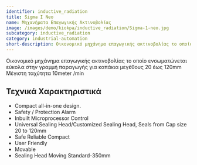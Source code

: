 ```yaml
---
identifier: inductive_radiation
title: Sigma I Neo
name: Μηχανήματα Επαγωγικής Ακτινοβολίας
image: /images/demo/kiokpa/inductive_radiation/Sigma-1-neo.jpg
subcategory: inductive_radiation
category: industrial-automation
short-description: Οικονομικό μηχάνημα επαγωγικής ακτινοβολίας το οποίο ενσωματώνεται εύκολα στην γραμμή παραγωγής  
---
```







Οικονομικό μηχάνημα επαγωγικής ακτινοβολίας το οποίο ενσωματώνεται εύκολα στην γραμμή παραγωγής για καπάκια μεγέθους 20 έως 120mm
Μέγιστη ταχύτητα 10meter /min

 
Τεχνικά Χαρακτηριστικά
---
*    Compact all-in-one design.
*    Safety / Protection Alarm
*    Inbuilt Microprocessor Control
*    Universal Sealing Head/Customized Sealing Head, Seals from Cap size 20 to 120mm
*    Safe Reliable Compact
*    User Friendly
*    Movable
*    Sealing Head Moving Standard-350mm


